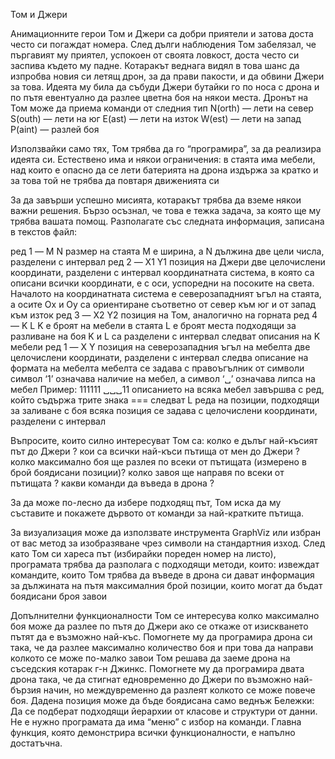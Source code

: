 Том и Джери

Анимационните герои Том и Джери са добри приятели и затова доста често си погаждат номера. След дълги наблюдения Том забелязал, че пъргавият му приятел, успокоен от своята ловкост, доста често си заспива където му падне. Котаракът веднага видял в това шанс да изпробва новия си летящ дрон, за да прави пакости, и да обвини Джери за това. Идеята му била да събуди Джери бутайки го по носа с дрона и по пътя евентуално да разлее цветна боя на някои места. Дронът на Том може да приема команди от следния тип
N(orth) — лети на север
S(outh) — лети на юг 
E(ast) — лети на изток
W(est) — лети на запад
P(aint) — разлей боя

Използвайки само тях, Том трябва да го “програмира”, за да реализира идеята си. Естествено има и някои ограничения:
в стаята има мебели, над които е опасно да се лети
батерията на дрона издържа за кратко и за това той не трябва да повтаря движенията си

За да завърши успешно мисията, котаракът трябва да вземе някои важни решения. Бързо осъзнал, че това е тежка задача, за която ще му трябва вашата помощ. Разполагате със следната информация, записана в текстов файл:

ред 1 — M N
размер на стаята
M е ширина, а N дължина
две цели числа, разделени с интервал
ред 2 — X1 Y1
позиция на Джери
две целочислени координати, разделени с интервал
координатната система, в която са описани всички координати, е с оси, успоредни на посоките на света. Началото на координатната система е  северозападният ъгъл на стаята, а осите Ox и Oy са ориентиране съответно от север към юг и от запад към изток
ред 3 — X2 Y2
позиция на Том, аналогично на горната
ред 4 — K L
K е броят на мебели в стаята
L е броят места подходящи за разливане на боя
K и L са разделени с интервал
следват описания на K мебели
ред 1 — X Y
позиция на северозападния ъгъл на мебелта
две целочислени координати, разделени с интервал
следва описание на формата на мебелта
мебелта се задава с правоъгълник от символи
символ ‘1’ означава наличие на мебел, а символ ‘␣’ означава липса на мебел
Пример:
111111
␣␣␣11
описанието на всяка мебел завършва с ред, който съдържа трите знака ===
следват L реда на позиции, подходящи за заливане с боя
всяка позиция се задава с целочислени координати, разделени с интервал

Въпросите, които силно интересуват Том са:
колко е дълъг най-късият път до Джери ?
кои са всички най-къси пътища от мен до Джери ?
колко максимално боя ще разлея по всеки от пътищата (измерено в брой боядисани позиции)?
колко завоя ще направя по всеки от пътищата ?
какви команди да въведа в дрона ?

За да може по-лесно да избере подходящ път, Том иска да му съставите и покажете дървото от команди за най-кратките пътища.

За визуализация може да използвате инструмента GraphViz или избран от вас метод за изобразяване чрез символи на стандартния изход. След като Том си хареса път (избирайки пореден номер на листо), програмата трябва да разполага с подходящи методи, които:
извеждат командите, които Том трябва да въведе в дрона си
дават информация за 
дължината на пътя
максималния брой позиции, които могат да бъдат боядисани
броя завои

Допълнителни функционалности
Том се интересува колко максимално боя може да разлее по пътя до Джери ако се откаже от изискването пътят да е възможно най-къс. Помогнете му да програмира дрона си така, че да разлее максимално количество боя и при това да направи колкото се може по-малко завои
Том решава да заеме дрона на съседския котарак г-н Джинкс. Помогнете му да програмира двата дрона така, че да стигнат едновременно до Джери по възможно най-бързия начин, но междувременно да разлеят колкото се може повече боя. Дадена позиция може да бъде боядисана само веднъж
Бележки:
Да се подберат подходящи йерархии от класове и структури от данни. Не е нужно програмата да има “меню” с избор на команди. Главна функция, която демонстрира всички функционалности, е напълно достатъчна.
